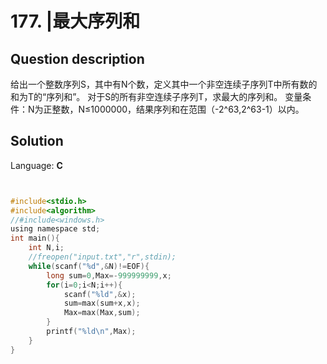 # 177. |最大序列和

## Question description


给出一个整数序列S，其中有N个数，定义其中一个非空连续子序列T中所有数的和为T的“序列和”。
对于S的所有非空连续子序列T，求最大的序列和。
变量条件：N为正整数，N≤1000000，结果序列和在范围（-2^63,2^63-1）以内。


## Solution

Language: **C**

```C


#include<stdio.h>
#include<algorithm>
//#include<windows.h>
using namespace std;
int main(){
    int N,i;
    //freopen("input.txt","r",stdin);
    while(scanf("%d",&N)!=EOF){
        long sum=0,Max=-999999999,x;
        for(i=0;i<N;i++){
            scanf("%ld",&x);
            sum=max(sum+x,x);
            Max=max(Max,sum);
        }
        printf("%ld\n",Max);
    }
}
```


